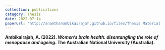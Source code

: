 ```yaml
---
collection: publications
category: Thesis
date: 2022-07-14
paperurl: 'http://ananthanambikairajah.github.io/files/Thesis Material - Ananthan_Ambikairajah_PhD_Thesis.pdf'
---
```


<b>Ambikairajah, A<b>. (2022). <i>Women’s brain health: disentangling the role of menopause and ageing</i>. The Australian National University (Australia).
